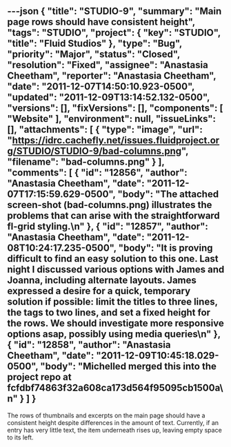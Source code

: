 ---json
{
  "title": "STUDIO-9",
  "summary": "Main page rows should have consistent height",
  "tags": "STUDIO",
  "project": {
    "key": "STUDIO",
    "title": "Fluid Studios"
  },
  "type": "Bug",
  "priority": "Major",
  "status": "Closed",
  "resolution": "Fixed",
  "assignee": "Anastasia Cheetham",
  "reporter": "Anastasia Cheetham",
  "date": "2011-12-07T14:50:10.923-0500",
  "updated": "2011-12-09T13:14:52.132-0500",
  "versions": [],
  "fixVersions": [],
  "components": [
    "Website"
  ],
  "environment": null,
  "issueLinks": [],
  "attachments": [
    {
      "type": "image",
      "url": "https://idrc.cachefly.net/issues.fluidproject.org/STUDIO/STUDIO-9/bad-columns.png",
      "filename": "bad-columns.png"
    }
  ],
  "comments": [
    {
      "id": "12856",
      "author": "Anastasia Cheetham",
      "date": "2011-12-07T17:15:59.629-0500",
      "body": "The attached screen-shot (bad-columns.png) illustrates the problems that can arise with the straightforward fl-grid styling.\n"
    },
    {
      "id": "12857",
      "author": "Anastasia Cheetham",
      "date": "2011-12-08T10:24:17.235-0500",
      "body": "It is proving difficult to find an easy solution to this one. Last night I discussed various options with James and Joanna, including alternate layouts. James expressed a desire for a quick, temporary solution if possible: limit the titles to three lines, the tags to two lines, and set a fixed height for the rows. We should investigate more responsive options asap, possibly using media queries\n"
    },
    {
      "id": "12858",
      "author": "Anastasia Cheetham",
      "date": "2011-12-09T10:45:18.029-0500",
      "body": "Michelled merged this into the project repo at fcfdbf74863f32a608ca173d564f95095cb1500a\n"
    }
  ]
}
---
The rows of thumbnails and excerpts on the main page should have a consistent height despite differences in the amount of text. Currently, if an entry has very little text, the item underneath rises up, leaving empty space to its left.

        